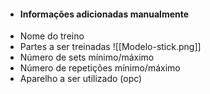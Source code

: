 - #### Informações adicionadas manualmente
- Nome do treino
- Partes a ser treinadas
	![[Modelo-stick.png]]
- Número de sets mínimo/máximo
- Número de repetições mínimo/máximo
- Aparelho a ser utilizado (opc)
